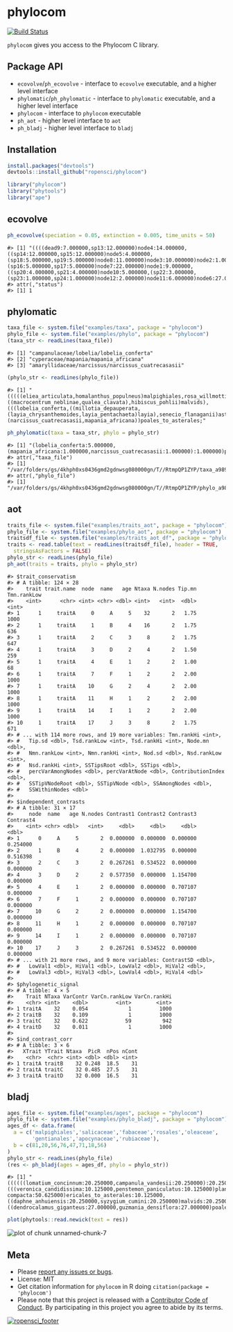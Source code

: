 phylocom
========



[![Build Status](https://travis-ci.org/ropensci/phylocom.svg?branch=master)](https://travis-ci.org/ropensci/phylocom)

`phylocom` gives you access to the Phylocom C library.

## Package API

* `ecovolve`/`ph_ecovolve` - interface to `ecovolve` executable, and a higher
level interface
* `phylomatic`/`ph_phylomatic` - interface to `phylomatic` executable, and a higher
level interface
* `phylocom` - interface to `phylocom` executable
* `ph_aot` - higher level interface to `aot`
* `ph_bladj` - higher level interface to `bladj`

## Installation


```r
install.packages("devtools")
devtools::install_github("ropensci/phylocom")
```


```r
library("phylocom")
library("phytools")
library("ape")
```

## ecovolve


```r
ph_ecovolve(speciation = 0.05, extinction = 0.005, time_units = 50)
```

```
#> [1] "((((dead9:7.000000,sp13:12.000000)node4:14.000000,((sp14:12.000000,sp15:12.000000)node5:4.000000,(sp18:5.000000,sp19:5.000000)node8:11.000000)node3:10.000000)node2:1.000000,(sp16:5.000000,sp17:5.000000)node7:22.000000)node1:9.000000,((sp20:4.000000,sp21:4.000000)node10:5.000000,(sp22:3.000000,(sp23:1.000000,sp24:1.000000)node12:2.000000)node11:6.000000)node6:27.000000)node0:14.000000;"
#> attr(,"status")
#> [1] 1
```

## phylomatic


```r
taxa_file <- system.file("examples/taxa", package = "phylocom")
phylo_file <- system.file("examples/phylo", package = "phylocom")
(taxa_str <- readLines(taxa_file))
```

```
#> [1] "campanulaceae/lobelia/lobelia_conferta"          
#> [2] "cyperaceae/mapania/mapania_africana"             
#> [3] "amaryllidaceae/narcissus/narcissus_cuatrecasasii"
```

```r
(phylo_str <- readLines(phylo_file))
```

```
#> [1] "(((((eliea_articulata,homalanthus_populneus)malpighiales,rosa_willmottiae),((macrocentrum_neblinae,qualea_clavata),hibiscus_pohlii)malvids),(((lobelia_conferta,((millotia_depauperata,(layia_chrysanthemoides,layia_pentachaeta)layia),senecio_flanaganii)asteraceae)asterales,schwenkia_americana),tapinanthus_buntingii)),(narcissus_cuatrecasasii,mapania_africana))poales_to_asterales;"
```

```r
ph_phylomatic(taxa = taxa_str, phylo = phylo_str)
```

```
#> [1] "(lobelia_conferta:5.000000,(mapania_africana:1.000000,narcissus_cuatrecasasii:1.000000):1.000000)poales_to_asterales;"
#> attr(,"taxa_file")
#> [1] "/var/folders/gs/4khph0xs0436gmd2gdnwsg080000gn/T//RtmpQP1ZYP/taxa_a989790de8b"
#> attr(,"phylo_file")
#> [1] "/var/folders/gs/4khph0xs0436gmd2gdnwsg080000gn/T//RtmpQP1ZYP/phylo_a98938027b8e"
```

## aot


```r
traits_file <- system.file("examples/traits_aot", package = "phylocom")
phylo_file <- system.file("examples/phylo_aot", package = "phylocom")
traitsdf_file <- system.file("examples/traits_aot_df", package = "phylocom")
traits <- read.table(text = readLines(traitsdf_file), header = TRUE,
  stringsAsFactors = FALSE)
phylo_str <- readLines(phylo_file)
ph_aot(traits = traits, phylo = phylo_str)
```

```
#> $trait_conservatism
#> # A tibble: 124 × 28
#>    trait trait.name  node  name   age Ntaxa N.nodes Tip.mn Tmn.rankLow
#>    <int>      <chr> <int> <chr> <dbl> <int>   <int>  <dbl>       <int>
#> 1      1     traitA     0     A     5    32       2   1.75        1000
#> 2      1     traitA     1     B     4    16       2   1.75         636
#> 3      1     traitA     2     C     3     8       2   1.75         647
#> 4      1     traitA     3     D     2     4       2   1.50         259
#> 5      1     traitA     4     E     1     2       2   1.00          68
#> 6      1     traitA     7     F     1     2       2   2.00        1000
#> 7      1     traitA    10     G     2     4       2   2.00        1000
#> 8      1     traitA    11     H     1     2       2   2.00        1000
#> 9      1     traitA    14     I     1     2       2   2.00        1000
#> 10     1     traitA    17     J     3     8       2   1.75         671
#> # ... with 114 more rows, and 19 more variables: Tmn.rankHi <int>,
#> #   Tip.sd <dbl>, Tsd.rankLow <int>, Tsd.rankHi <int>, Node.mn <dbl>,
#> #   Nmn.rankLow <int>, Nmn.rankHi <int>, Nod.sd <dbl>, Nsd.rankLow <int>,
#> #   Nsd.rankHi <int>, SSTipsRoot <dbl>, SSTips <dbl>,
#> #   percVarAmongNodes <dbl>, percVarAtNode <dbl>, ContributionIndex <dbl>,
#> #   SSTipVNodeRoot <dbl>, SSTipVNode <dbl>, SSAmongNodes <dbl>,
#> #   SSWithinNodes <dbl>
#> 
#> $independent_contrasts
#> # A tibble: 31 × 17
#>     node  name   age N.nodes Contrast1 Contrast2 Contrast3 Contrast4
#>    <int> <chr> <dbl>   <int>     <dbl>     <dbl>     <dbl>     <dbl>
#> 1      0     A     5       2  0.000000  0.000000  0.000000  0.254000
#> 2      1     B     4       2  0.000000  1.032795  0.000000  0.516398
#> 3      2     C     3       2  0.267261  0.534522  0.000000  0.000000
#> 4      3     D     2       2  0.577350  0.000000  1.154700  0.000000
#> 5      4     E     1       2  0.000000  0.000000  0.707107  0.000000
#> 6      7     F     1       2  0.000000  0.000000  0.707107  0.000000
#> 7     10     G     2       2  0.000000  0.000000  1.154700  0.000000
#> 8     11     H     1       2  0.000000  0.000000  0.707107  0.000000
#> 9     14     I     1       2  0.000000  0.000000  0.707107  0.000000
#> 10    17     J     3       2  0.267261  0.534522  0.000000  0.000000
#> # ... with 21 more rows, and 9 more variables: ContrastSD <dbl>,
#> #   LowVal1 <dbl>, HiVal1 <dbl>, LowVal2 <dbl>, HiVal2 <dbl>,
#> #   LowVal3 <dbl>, HiVal3 <dbl>, LowVal4 <dbl>, HiVal4 <dbl>
#> 
#> $phylogenetic_signal
#> # A tibble: 4 × 5
#>    Trait NTaxa VarContr VarCn.rankLow VarCn.rankHi
#>    <chr> <int>    <dbl>         <int>        <int>
#> 1 traitA    32    0.054             1         1000
#> 2 traitB    32    0.109             1         1000
#> 3 traitC    32    0.622            59          942
#> 4 traitD    32    0.011             1         1000
#> 
#> $ind_contrast_corr
#> # A tibble: 3 × 6
#>   XTrait YTrait Ntaxa  PicR  nPos nCont
#>    <chr>  <chr> <int> <dbl> <dbl> <int>
#> 1 traitA traitB    32 0.248  18.5    31
#> 2 traitA traitC    32 0.485  27.5    31
#> 3 traitA traitD    32 0.000  16.5    31
```

## bladj


```r
ages_file <- system.file("examples/ages", package = "phylocom")
phylo_file <- system.file("examples/phylo_bladj", package = "phylocom")
ages_df <- data.frame(
  a = c('malpighiales','salicaceae','fabaceae','rosales','oleaceae',
        'gentianales','apocynaceae','rubiaceae'),
  b = c(81,20,56,76,47,71,18,56)
)
phylo_str <- readLines(phylo_file)
(res <- ph_bladj(ages = ages_df, phylo = phylo_str))
```

```
#> [1] "((((((lomatium_concinnum:20.250000,campanula_vandesii:20.250000):20.250000,(((veronica_candidissima:10.125000,penstemon_paniculatus:10.125000)plantaginaceae:10.125000,justicia_oblonga:20.250000):10.125000,marsdenia_gilgiana:30.375000):10.125000):10.125000,epacris_alba-compacta:50.625000)ericales_to_asterales:10.125000,((daphne_anhuiensis:20.250000,syzygium_cumini:20.250000)malvids:20.250000,ditaxis_clariana:40.500000):20.250000):10.125000,thalictrum_setulosum:70.875000)eudicots:10.125000,((dendrocalamus_giganteus:27.000000,guzmania_densiflora:27.000000)poales:27.000000,warczewiczella_digitata:54.000000):27.000000)malpighiales:1.000000;"
```

```r
plot(phytools::read.newick(text = res))
```

![plot of chunk unnamed-chunk-7](inst/img/unnamed-chunk-7-1.png)

## Meta

* Please [report any issues or bugs](https://github.com/ropensci/phylocom/issues).
* License: MIT
* Get citation information for `phylocom` in R doing `citation(package = 'phylocom')`
* Please note that this project is released with a [Contributor Code of Conduct](CONDUCT.md). By participating in this project you agree to abide by its terms.

[![ropensci_footer](https://ropensci.org/public_images/github_footer.png)](https://ropensci.org)
